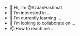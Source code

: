 - 👋 Hi, I’m @AzaanHashmat
- 👀 I’m interested in ...
- 🌱 I’m currently learning ...
- 💞️ I’m looking to collaborate on ...
- 📫 How to reach me ...

<!---
AzaanHashmat/AzaanHashmat is a ✨ special ✨ repository because its `README.md` (this file) appears on your GitHub profile.
You can click the Preview link to take a look at your changes.
--->

